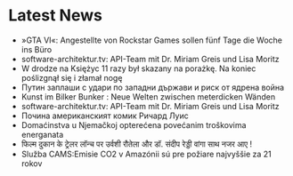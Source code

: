 # Latest News
-  »GTA VI«: Angestellte von Rockstar Games sollen fünf Tage die Woche ins Büro
-  software-architektur.tv: API-Team mit Dr. Miriam Greis und Lisa Moritz
-  W drodze na Księżyc 11 razy był skazany na porażkę. Na koniec poślizgnął się i złamał nogę
-  Путин заплаши с удари по западни държави и риск от ядрена война
-  Kunst im Bilker Bunker : Neue Welten zwischen meterdicken Wänden
-  software-architektur.tv: API-Team mit Dr. Miriam Greis und Lisa Moritz
-  Почина американският комик Ричард Луис
-  Domaćinstva u Njemačkoj opterećena povećanim troškovima energanata
-  फिल्म दुकान के ट्रेलर लॉन्च पर उर्वशी रौतेला और डॉ. संदीप रेड्डी वांगा साथ नजर आए !
-  Služba CAMS:Emisie CO2 v Amazónii sú pre požiare najvyššie za 21 rokov
